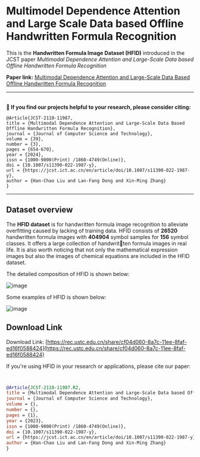 # Multimodel Dependence Attention and Large Scale Data based Offline Handwritten Formula Recognition
This is the **Handwritten Formula Image Dataset (HFID)** introduced in the JCST paper *Multimodal Dependence Attention and Large-Scale Data based Offline Handwritten Formula Recognition*

**Paper link:** [Multimodal Dependence Attention and Large-Scale Data Based Offline Handwritten Formula Recognition](https://jcst.ict.ac.cn/en/article/doi/10.1007/s11390-022-1987-y)

---

<br> **📑 If you find our projects helpful to your research, please consider citing:** <br>
```
@Article{JCST-2110-11987,
title = {Multimodal Dependence Attention and Large-Scale Data Based Offline Handwritten Formula Recognition},
journal = {Journal of Computer Science and Technology},
volume = {39},
number = {3},
pages = {654-670},
year = {2024},
issn = {1000-9000(Print) /1860-4749(Online)},
doi = {10.1007/s11390-022-1987-y},	
url = {https://jcst.ict.ac.cn/en/article/doi/10.1007/s11390-022-1987-y},
author = {Han-Chao Liu and Lan-Fang Dong and Xin-Ming Zhang}
}
```

---

## Dataset overview
The **HFID dataset** is for handwritten formula image recognition to alleviate overfitting caused by lacking of training data. HFID consists of **26520** handwritten formula images with **404904** symbol samples for **156** symbol classes. It offers a large collection of handwritten formula images in real life. It is also worth noticing that not only the mathematical expression images but also the images of chemical equations are included in the HFID dataset.

The detailed composition of HFID is shown below:

![image](https://github.com/ChineseSuper/Multimodal-Dependence-Attention-and-Large-Scale-Data-based-Offline-Handwritten-Formula-Recognition/assets/22700712/6efeb76a-ff55-433b-8a37-f5ef61832f4c)


Some examples of HFID is shown below:

![image](https://github.com/ChineseSuper/Multimodal-Dependence-Attention-and-Large-Scale-Data-based-Offline-Handwritten-Formula-Recognition/assets/22700712/a1e3fbcc-af28-40cd-bdee-efd1d5669fc1)

## Download Link

Download Link: [https://rec.ustc.edu.cn/share/cf04d060-8a7c-11ee-8faf-ed16f0588424](https://rec.ustc.edu.cn/share/cf04d060-8a7c-11ee-8faf-ed16f0588424)

If you're using HFID in your research or applications, please cite our paper:
```bibtex


@Article{JCST-2110-11987.R2,
title = {Multimodal Dependence Attention and Large-Scale Data based Offline Handwritten Formula Recognition},
journal = {Journal of Computer Science and Technology},
volume = {},
number = {},
pages = {1},
year = {2023},
issn = {1000-9000(Print) /1860-4749(Online)},
doi = {10.1007/s11390-022-1987-y},	
url = {https://jcst.ict.ac.cn/en/article/doi/10.1007/s11390-022-1987-y},
author = {Han-Chao Liu and Lan-Fang Dong and Xin-Ming Zhang}
}
```
